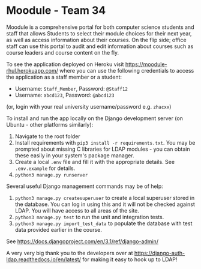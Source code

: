 # Moodule - Team 34
Moodule is a comprehensive portal for both computer science students and staff that allows Students to select their 
module choices for their next year, as well as access information about their courses. On the flip side; office staff 
can use this portal to audit and edit information about courses such as course leaders and course content on the fly.

To see the application deployed on Heroku visit https://moodule-rhul.herokuapp.com/
where you can use the following credentials to access the application as a staff member or a student:

* Username: `Staff_Member`, Password: `@Staff12`
* Username: `abcd123`, Password: `@abcd123`

(or, login with your real university username/password e.g. `zhacxx`)

To install and run the app locally on the Django development server (on Ubuntu - other platforms similarly):

1. Navigate to the root folder
2. Install requirements with `pip3 install -r requirements.txt`. You may be prompted about missing C libraries for LDAP modules - you can obtain these easily in your system's package manager.
3. Create a local `.env` file and fill it with the appropriate details. See `.env.example` for details.
4. `python3 manage.py runserver`

Several useful Django management commands may be of help:
1. `python3 manage.py createsuperuser` to create a local superuser stored in the database.
   You can log in using this and it will not be checked against LDAP. You will have access to all areas of the site.
2. `python3 manage.py test` to run the unit and integration tests.
3. `python3 manage.py import_test_data` to populate the database with test data provided earlier in the course.

See https://docs.djangoproject.com/en/3.1/ref/django-admin/

A very very big thank you to the developers over at https://django-auth-ldap.readthedocs.io/en/latest/ for making it easy to hook up to LDAP!